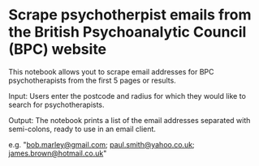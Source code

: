 # Scrape psychotherpist emails from the British Psychoanalytic Council (BPC) website

This notebook allows yout to scrape email addresses for BPC psychotherapists from the first 5 pages or results. 

Input:
Users enter the postcode and radius for which they would like to search for psychotherapists. 

Output:
The notebook prints a list of the email addresses separated with semi-colons, ready to use in an email client. 

e.g. "bob.marley@gmail.com; paul.smith@yahoo.co.uk; james.brown@hotmail.co.uk"
